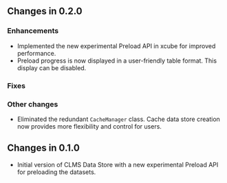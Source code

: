 ## Changes in 0.2.0

### Enhancements

* Implemented the new experimental Preload API in xcube for improved
  performance.
* Preload progress is now displayed in a user-friendly table format. This
  display can be disabled.

### Fixes

### Other changes

* Eliminated the redundant `CacheManager` class. Cache data store creation now
  provides more flexibility and control for users.

## Changes in 0.1.0

* Initial version of CLMS Data Store with a new experimental Preload API for
  preloading the datasets.